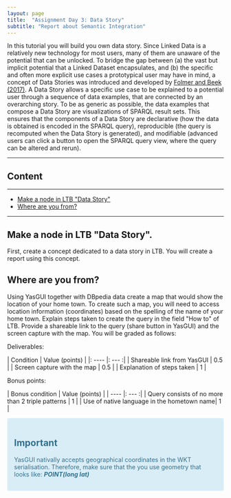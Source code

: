 ```yaml
---
layout: page
title:  "Assignment Day 3: Data Story"
subtitle: "Report about Semantic Integration"
---
```


In this tutorial you will build you own data story. 
Since Linked Data is a relatively new technology for most users, many of them are
unaware of the potential that can be unlocked. To bridge the gap between (a) the
vast but implicit potential that a Linked Dataset encapsulates, and (b) the specific
and often more explicit use cases a prototypical user may have in mind, a concept
of Data Stories was introduced and developed by 
[Folmer and Beek (2017)](https://scholarworks.umass.edu/foss4g/vol17/iss1/23/). A Data
Story allows a specific use case to be explained to a potential user through a
sequence of data examples, that are connected by an overarching story. To be as
generic as possible, the data examples that compose a Data Story are
visualizations of SPARQL result sets. This ensures that the components of a Data
Story are declarative (how the data is obtained is encoded in the SPARQL query),
reproducible (the query is recomputed when the Data Story is generated), and
modifiable (advanced users can click a button to open the SPARQL query view,
where the query can be altered and rerun). 

---------------

## Content
---
- [Make a node in LTB "Data Story"](#story)
- [Where are you from?](#where)

--------------

## Make a node in LTB "Data Story".  <a name="story"></a>
First, create a concept dedicated to a data story in LTB. You will create a report 
using this concept.

## Where are you from?  <a name="where"></a>
Using YasGUI together with DBpedia data create a map that would show
 the location of your home town.
To create such a map, you will need to access location information 
(coordinates) based on the spelling of the name of your home town.
Explain steps taken to create the query in the field "How to" of LTB. 
Provide a shareable link to the query (share button in YasGUI) 
and the screen capture with the map.
You will be graded as follows: 

Deliverables: 

| Condition | Value (points) |
|: ---- |: --- :|
| Shareable link from YasGUI | 0.5 |
| Screen capture with the map | 0.5 |
| Explanation of steps taken | 1  |


Bonus points: 

| Bonus condition | Value (points) |
| ---- |: --- :|
| Query consists of no more than 2 triple patterns | 1 |
| Use of native language in the hometown name| 1 | 

<div style="color: #31708f; background-color: #d9edf7; border-color: #bce8f1; padding: 15px; margin-bottom: 20px; border: 1px solid transparent; border-radius: 4px;">
  <h2 style="color: #31708f;">Important</h2>
  <p>YasGUI nativally accepts geographical coordinates 
  in the WKT serialisation. Therefore, make sure that the you use 
  geometry that looks like: <strong><i>POINT(long lat)</i></strong>
  </p>
</div>